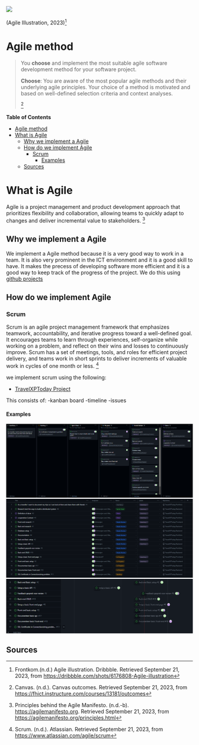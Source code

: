 <img src="https://cdn.dribbble.com/users/2441144/screenshots/6176808/media/1cedbf1a1578216401ff25dc7176690f.gif">

(Agile Illustration, 2023)[^2]

# Agile method

> You **choose** and implement the most suitable agile software development method for your software project.
>
> **Choose**: You are aware of the most popular agile methods and their underlying agile principles. Your choice of a method is motivated and based on well-defined selection criteria and context analyses.
> 
> [^1]

**Table of Contents**

- [Agile method](#agile-method)
- [What is Agile](#what-is-agile)
  - [Why we implement a Agile](#why-we-implement-a-agile)
  - [How do we implement Agile](#how-do-we-implement-agile)
    - [Scrum](#scrum)
      - [Examples](#examples)
  - [Sources](#sources)

# What is Agile

Agile is a project management and product development approach that prioritizes flexibility and collaboration, allowing teams to quickly adapt to changes and deliver incremental value to stakeholders. [^4]

## Why we implement a Agile 

We implement a Agile method because it is a very good way to work in a team. It is also very prominent in the ICT environment and it is a good skill to have. It makes the precess of developing software more efficient and it is a good way to keep track of the progress of the project. We do this using [github projects](https://github.com)

## How do we implement Agile

### Scrum

Scrum is an agile project management framework that emphasizes teamwork, accountability, and iterative progress toward a well-defined goal. It encourages teams to learn through experiences, self-organize while working on a problem, and reflect on their wins and losses to continuously improve. Scrum has a set of meetings, tools, and roles for efficient project delivery, and teams work in short sprints to deliver increments of valuable work in cycles of one month or less. [^3]

we implement scrum  using the following:
- [TravelXPToday Project](https://github.com/orgs/TravelXPToday/projects)

This consists of:
    -kanban board
    -timeline
    -issues

#### Examples

<img src="https://github.com/TravelXPToday/Portfolio/blob/main/Images/Screenshot%202023-09-21%20140452.png?raw=true">
<img src="https://github.com/TravelXPToday/Portfolio/blob/main/Images/Screenshot%202023-09-21%20140507.png?raw=true">
<img src="https://github.com/TravelXPToday/Portfolio/blob/main/Images/Screenshot%202023-09-21%20140526.png?raw=true">

## Sources

[^1]:Canvas. (n.d.). Canvas outcomes. Retrieved September 21, 2023, from https://fhict.instructure.com/courses/13181/outcomes

[^2]:Frontkom.(n.d.) Agile illustration. Dribbble. Retrieved September 21, 2023, from https://dribbble.com/shots/6176808-Agile-illustration

[^3]:Scrum. (n.d.). Atlassian. Retrieved September 21, 2023, from https://www.atlassian.com/agile/scrum

[^4]:Principles behind the Agile Manifesto. (n.d.-b). https://agilemanifesto.org. Retrieved September 21, 2023, from https://agilemanifesto.org/principles.html

